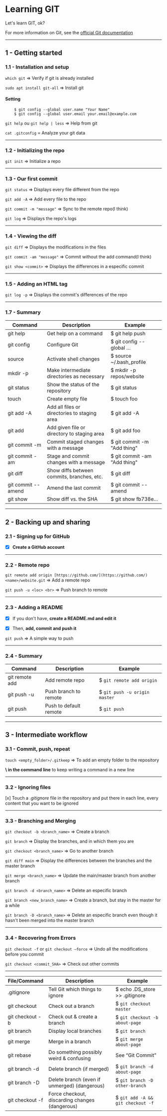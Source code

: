 # Learning GIT

Let's learn GIT, ok?

For more information on Git, see the [official Git documentation](https://git-scm.com/)

---

## 1 - Getting started
### 1.1 - Installation and setup
`which git`  ⇒ Verify if git is already installed

`sudo apt install git-all` ⇒ Install git

#### Setting
```
    $ git config --global user.name "Your Name"
    $ git config --global user.email your.email@example.com
```
`git help` ou `git help | less` ⇒ Help from git

`cat .gitconfig` = Analyze your git data

---

### 1.2 - Initializing the repo

`git init` ⇒ Initialize a repo

---

### 1.3 - Our first commit

`git status` ⇒ Displays every file different from the repo

`git add -A` ⇒ Add every file to the repo

`git commit -m "message"` ⇒ Sync to the remote repo(I think)

`git log` ⇒ Displays the repo's logs

---

### 1.4 - Viewing the diff

`git diff` ⇒ Displays the modifications in the files

`git commit -am "message"` ⇒ Commit without the add command(I think)

`git show <commit>` ⇒ Displays the differences in a especific commit

---

### 1.5 - Adding an HTML tag

`git log -p` ⇒ Displays the commit's differences of the repo

---

### 1.7 - Summary

Command | Description | Example
---|---|---
git help|Get help on a command|$ git help push
git config|Configure Git|$ git config --global …
source <file>|Activate shell changes|$ source ~/.bash_profile
mkdir -p|Make intermediate directories as necessary|$ mkdir -p repos/website
git status|Show the status of the repository|$ git status
touch <name>|Create empty file|$ touch foo
git add -A|Add all files or directories to staging area|$ git add -A
git add <name>|Add given file or directory to staging area|$ git add foo
git commit -m|Commit staged changes with a message|$ git commit -m "Add thing"
git commit -am|Stage and commit changes with a message|$ git commit -am "Add thing"
git diff|Show diffs between commits, branches, etc.|$ git diff
git commit --amend|Amend the last commit|$ git commit --amend
git show <SHA>|Show diff vs. the SHA|$ git show fb738e…

---

## 2 - Backing up and sharing

### 2.1 - Signing up for GitHub

- [x]  **Create a GitHub account**

---

### 2.2 - Remote repo

`git remote add origin [https://github.com/](https://github.com/)<name>/website.git` ⇒ Add a remote repo

`git push -u <loc> <br>` ⇒ Push branch to remote

---

### 2.3 - Adding a README

- [x]  If you don't have, **create a README.md and edit it**

- [x]  Then, **add, commit and push it**

`git push` ⇒ A simple way to push

---

### 2.4 - Summary

Command|Description|Example
---|---|---
git remote add|Add remote repo|$ `git remote add origin`
git push -u <loc> <br>|Push branch to remote|$ `git push -u origin master`
git push|Push to default remote|$ `git push`

---

## 3 - Intermediate workflow

### 3.1 - Commit, push, repeat

`touch <empty_folder>/.gitkeep` ⇒ To add an empty folder to the repository

__\ in the command line__ to keep writing a command in a new line

---

### 3.2 - Ignoring files

[x] Touch a _.gitignore_ file in the repository and put there in each line, every content that you want to be ignored

---

### 3.3 - Branching and Merging

`git checkout -b <branch_name>` ⇒ Create a branch

`git branch` ⇒ Display the branches, and in which them you are

`git checkout <branch_name>` ⇒ Go to another branch

`git diff main` ⇒ Display the differences between the branches and the master branch

`git merge <branch_name>` ⇒ Update the main/master branch from another branch

`git branch -d <branch_name>` ⇒ Delete an especific branch

`git branch <new_branch_name>` ⇒ Create a branch, but stay in the master for a while

`git branch -D <branch_name>` ⇒ Delete an especific branch even though it hasn't been merged into the master branch

---

### 3.4 - Recovering from Errors

`git checkout -f` or `git checkout —force` ⇒ Undo all the modifications before you commit

`git checkout <commit_SHA>` ⇒ Check out other commits

---


File/Command|Description|Example
---|---|---
.gitignore|Tell Git which things to ignore|$ echo .DS_store >> .gitignore
git checkout|Check out a branch|$ `git checkout master`
git checkout -b|Check out & create a branch|$ `git checkout -b about-page`
git branch|Display local branches|$ `git branch`
git merge|Merge in a branch|$ `git merge about-page`
git rebase|Do something possibly weird & confusing|See “Git Commit”
git branch -d |Delete branch (if merged)|$ `git branch -d about-page`
git branch -D|Delete branch (even if unmerged) (dangerous)|$ `git branch -D other-branch`
git checkout -f|Force checkout, discarding changes (dangerous)|$ `git add -A && git checkout -f`